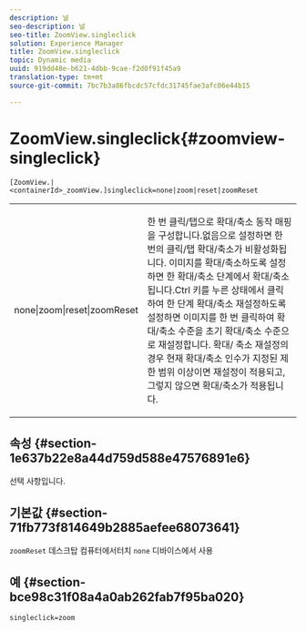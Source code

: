 ```yaml
---
description: 널
seo-description: 널
seo-title: ZoomView.singleclick
solution: Experience Manager
title: ZoomView.singleclick
topic: Dynamic media
uuid: 919dd48e-b621-4dbb-9cae-f2d0f91f45a9
translation-type: tm+mt
source-git-commit: 7bc7b3a86fbcdc57cfdc31745fae3afc06e44b15

---
```



# ZoomView.singleclick{#zoomview-singleclick}

`[ZoomView.|<containerId>_zoomView.]singleclick=none|zoom|reset|zoomReset`

<table id="table_82C9252157DB41B5B98505855975D2F5"> 
 <tbody> 
  <tr> 
   <td colname="col1"> <p> <span class="codeph"> none|zoom|reset|zoomReset </span> </p> </td> 
   <td colname="col2"> <p> 한 번 클릭/탭으로 확대/축소 동작 매핑을 구성합니다.없음으로 설정하면 한 번의 클릭/탭 확대/축소가 <span class="codeph"> </span> 비활성화됩니다. 이미지를 <span class="codeph"> </span> 확대/축소하도록 설정하면 한 확대/축소 단계에서 확대/축소됩니다.Ctrl 키를 누른 상태에서 클릭하여 한 단계 확대/축소 재설정하도록 <span class="codeph"> </span> 설정하면 이미지를 한 번 클릭하여 확대/축소 수준을 초기 확대/축소 수준으로 재설정합니다. 확대/ <span class="codeph"> 축소 재설정의 </span>경우 현재 확대/축소 인수가 지정된 제한 범위 이상이면 재설정이 적용되고, 그렇지 않으면 확대/축소가 적용됩니다. </p> </td> 
  </tr> 
 </tbody> 
</table>

## 속성 {#section-1e637b22e8a44d759d588e47576891e6}

선택 사항입니다.

## 기본값 {#section-71fb773f814649b2885aefee68073641}

`zoomReset` 데스크탑 컴퓨터에서터치 `none` 디바이스에서 사용

## 예 {#section-bce98c31f08a4a0ab262fab7f95ba020}

`singleclick=zoom`
